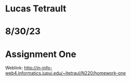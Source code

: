 # Lucas Tetrault
# 8/30/23
# Assignment One
Weblink: http://in-info-web4.informatics.iupui.edu/~ltetraul/N220/homework-one
